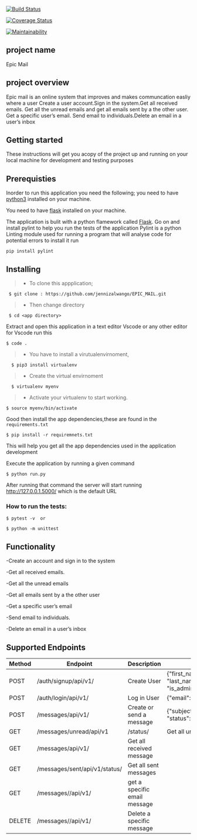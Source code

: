 [![Build Status](https://travis-ci.org/jennizalwango/epicmail2.svg?branch=master)](https://travis-ci.org/jennizalwango/epicmail2)

[![Coverage Status](https://coveralls.io/repos/github/jennizalwango/EPIC_MAIL/badge.svg?branch=master)](https://coveralls.io/github/jennizalwango/EPIC_MAIL?branch=master)

[![Maintainability](https://api.codeclimate.com/v1/badges/7375c492ed31fcf0768e/maintainability)](https://codeclimate.com/github/jennizalwango/EPIC_MAIL/maintainability)


## project name 
  Epic Mail

## project overview
  Epic mail is an online system that improves and makes communcation easliy where a user 
  Create a user account.Sign in the system.Get all received emails.
  Get all the unread emails and get all emails sent by a the other user.
  Get a specific user’s email.
  Send email to individuals.Delete an email in a user’s inbox

## Getting started
 These instructions will get you acopy of the project up and running on your local machine for development and testing purposes

## Prerequisties
Inorder  to run this application you need the following;
you need to have [python3](https://www.python.org/downloads/)  installed on your machine.

You need to have [flask](http://flask.pocoo.org/docs/1.0/installation/) installed on your 
machine.

The application is bulit with a python flamework called [Flask](http://flask.pocoo.org/).
Go on and install pylint to help you run the tests of the application
Pylint is a python Linting module used for running a program that will analyse code for potential errors
 to install it run

```
pip install pylint
```

## Installing 

> - To clone this appplication;

 ```
  $ git clone : https://github.com/jennizalwango/EPIC_MAIL.git
```


 > - Then change directory 
```
 $ cd <app directory>
```

 Extract and open this application in a text editor Vscode or any other editor
 for Vscode run this 
 ```
 $ code .
 ``` 
  
> - You have to install a virutualenvirnoment, 
```
  $ pip3 install virtualenv
```

> - Create the virtual envirnoment
```
  $ virtualenv myenv
```

> - Activate your virtualenv to start working.
 ```
 $ source myenv/bin/activate
 ```

 Good then install the app dependencies,these are found in the `requirements.txt`
 ```
 $ pip install -r requiremnets.txt
 ```

This will help you get all the app dependencies used in the application development

Execute the application by running a given command 
 
 ```
 $ python run.py
 ```

After running that command the server will start running http://127.0.0.1.5000/ which is the default URL 

### How to run the tests:
  ``` 
  $ pytest -v  or
    
  $ python -m unittest 

  ```

## Functionality
-Create an account and sign in to the system

-Get all received emails.

-Get all the unread emails

-Get all emails sent by a the other user

-Get a specific user’s email

-Send email to individuals.

-Delete an email in a user’s inbox


## Supported Endpoints
| Method | Endpoint | Description | Body  |
|--------|----------|-------------|-------|
| POST   |/auth/signup/api/v1/ |Create User|{"first_name":"jenny", "last_name":"zawal","password":"jenny123","email":"jenny23@gmail.com", "is_admin": true}|
| POST   |/auth/login/api/v1/ |Log in User|{"email": "jenny123@gmail.com", "password":"jenny123"}|
| POST   |/messages/api/v1/ |Create  or send a message|{"subject": "hackthon", "message":"we will hold an hackthon", "status":"sent"}|
| GET    |/messages/unread/api/v1|/status/|Get all unread message|
| GET    |/messages/api/v1/|Get all received message|
| GET    |/messages/sent/api/v1/status/|Get all sent messages|
| GET    |/messages/<message-id>/api/v1/|get a specific email message|
| DELETE |/messages/<message-id>/api/v1/|Delete a specific message|
